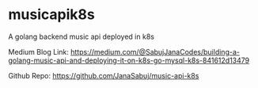 # musicapik8s
A golang backend music api deployed in k8s

Medium Blog Link: https://medium.com/@SabujJanaCodes/building-a-golang-music-api-and-deploying-it-on-k8s-go-mysql-k8s-841612d13479

Github Repo: https://github.com/JanaSabuj/music-api-k8s
